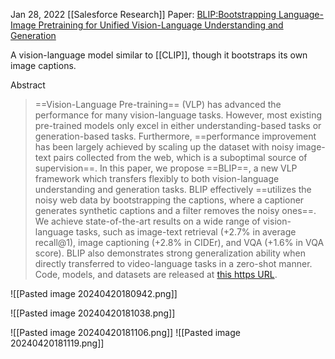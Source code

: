 Jan 28, 2022
[[Salesforce Research]]
Paper: [BLIP:Bootstrapping Language-Image Pretraining for Unified Vision-Language Understanding and Generation](https://arxiv.org/abs/2201.12086)

A vision-language model similar to [[CLIP]], though it bootstraps its own image captions.

Abstract
> ==Vision-Language Pre-training== (VLP) has advanced the performance for many vision-language tasks. However, most existing pre-trained models only excel in either understanding-based tasks or generation-based tasks. Furthermore, ==performance improvement has been largely achieved by scaling up the dataset with noisy image-text pairs collected from the web, which is a suboptimal source of supervision==. In this paper, we propose ==BLIP==, a new VLP framework which transfers flexibly to both vision-language understanding and generation tasks. BLIP effectively ==utilizes the noisy web data by bootstrapping the captions, where a captioner generates synthetic captions and a filter removes the noisy ones==. We achieve state-of-the-art results on a wide range of vision-language tasks, such as image-text retrieval (+2.7% in average recall@1), image captioning (+2.8% in CIDEr), and VQA (+1.6% in VQA score). BLIP also demonstrates strong generalization ability when directly transferred to video-language tasks in a zero-shot manner. Code, models, and datasets are released at [this https URL](https://github.com/salesforce/BLIP).

![[Pasted image 20240420180942.png]]

![[Pasted image 20240420181038.png]]

![[Pasted image 20240420181106.png]]
![[Pasted image 20240420181119.png]]